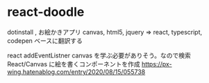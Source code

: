 # react-doodle

dotinstall , お絵かきアプリ canvas, html5, jquery
=> react, typescript, codepen ベースに翻訳する

react addEventListner canvas
を学ぶ必要がありそう。なので検索
React/Canvas に絵を書くコンポーネントを作成
https://px-wing.hatenablog.com/entry/2020/08/15/055738
